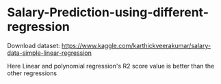 # Salary-Prediction-using-different-regression

Download dataset: https://www.kaggle.com/karthickveerakumar/salary-data-simple-linear-regression

Here Linear and polynomial regression's R2 score value is better than the other regressions
